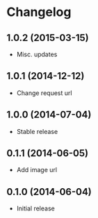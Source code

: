 # Changelog

## 1.0.2 (2015-03-15)

- Misc. updates

## 1.0.1 (2014-12-12)

- Change request url

## 1.0.0 (2014-07-04)

- Stable release

## 0.1.1 (2014-06-05)

- Add image url

## 0.1.0 (2014-06-04)

- Initial release